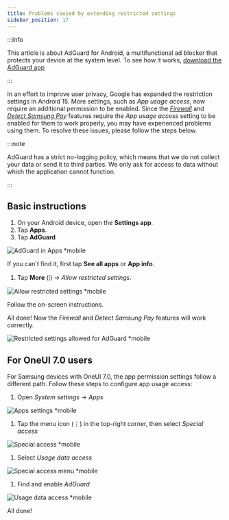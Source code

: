 ```yaml
---
title: Problems caused by extending restricted settings
sidebar_position: 17
---
```


:::info

This article is about AdGuard for Android, a multifunctional ad blocker that protects your device at the system level. To see how it works, [download the AdGuard app](https://agrd.io/download-kb-adblock)

:::

In an effort to improve user privacy, Google has expanded the restriction settings in Android 15. More settings, such as *App usage access*, now require an additional permission to be enabled. Since the *[Firewall](/adguard-for-android/features/protection/firewall)* and *[Detect Samsung Pay](/adguard-for-android/solving-problems/samsungpay-with-adguard-in-south-korea)* features require the *App usage access* setting to be enabled for them to work properly, you may have experienced problems using them. To resolve these issues, please follow the steps below.

:::note

AdGuard has a strict no-logging policy, which means that we do not collect your data or send it to third parties. We only ask for access to data without which the application cannot function.

:::

## Basic instructions

1. On your Android device, open the **Settings app**.
1. Tap **Apps**.
1. Tap **AdGuard**

![AdGuard in Apps *mobile](https://cdn.adtidy.org/content/kb/ad_blocker/android/solving_problems/problems-caused-by-extending-restricted-settings/restricted1.png)

If you can't find it, first tap **See all apps** or **App info**.

1. Tap **More** (⁝) → *Allow restricted settings*.

![Allow restricted settings *mobile](https://cdn.adtidy.org/content/kb/ad_blocker/android/solving_problems/problems-caused-by-extending-restricted-settings/restricted2.png)

Follow the on-screen instructions.

All done! Now the *Firewall* and *Detect Samsung Pay* features will work correctly.

![Restricted settings allowed for AdGuard *mobile](https://cdn.adtidy.org/content/kb/ad_blocker/android/solving_problems/problems-caused-by-extending-restricted-settings/restricted3.png)

## For OneUI 7.0 users

For Samsung devices with OneUI 7.0, the app permission settings follow a different path. Follow these steps to configure app usage access:

1. Open *System settings* → *Apps*

![Apps settings *mobile](https://cdn.adtidy.org/content/kb/ad_blocker/android/solving_problems/problems-caused-by-extending-restricted-settings/apps.jpg)

1. Tap the menu icon (⋮) in the top-right corner, then select *Special access*

![Special access *mobile](https://cdn.adtidy.org/content/kb/ad_blocker/android/solving_problems/problems-caused-by-extending-restricted-settings/three-dots.jpg)

1. Select *Usage data access*

![Special access menu *mobile](https://cdn.adtidy.org/content/kb/ad_blocker/android/solving_problems/problems-caused-by-extending-restricted-settings/special.jpg)

1. Find and enable *AdGuard*

![Usage data access *mobile](https://cdn.adtidy.org/content/kb/ad_blocker/android/solving_problems/problems-caused-by-extending-restricted-settings/usage_data.jpg)

All done!
